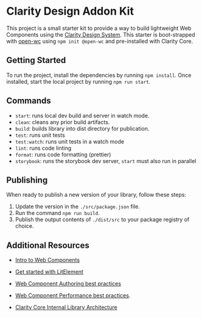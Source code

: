 # Clarity Design Addon Kit

This project is a small starter kit to provide a way to build lightweight Web Components using the [Clarity Design System](https://clarity.design). This starter is boot-strapped with [open-wc](https://open-wc.org/) using `npm init @open-wc` and pre-installed with Clarity Core.

## Getting Started

To run the project, install the dependencies by running `npm install`.
Once installed, start the local project by running `npm run start`.

## Commands

- `start`: runs local dev build and server in watch mode.
- `clean`: cleans any prior build artifacts.
- `build`: builds library into dist directory for publication.
- `test`: runs unit tests
- `test:watch`: runs unit tests in a watch mode
- `lint`: runs code linting
- `format`: runs code formatting (prettier)
- `storybook`: runs the storybook dev server, `start` must also run in parallel

## Publishing

When ready to publish a new version of your library, follow these steps:

1. Update the version in the `./src/package.json` file.
2. Run the command `npm run build`.
3. Publish the output contents of `./dist/src` to your package registry of choice.

## Additional Resources

- [Intro to Web Components](https://coryrylan.com/blog/state-of-web-components-in-2020)

- [Get started with LitElement](https://lit-element.polymer-project.org/)

- [Web Component Authoring best practices](https://open-wc.org/)

- [Web Component Performance best practices](https://medium.com/claritydesignsystem/design-system-performance-with-clarity-core-web-components-fbab56516f30).

- [Clarity Core Internal Library Architecture](https://clarity.design/storybook/core/?path=/story/internal-documentation-getting-started--page)

